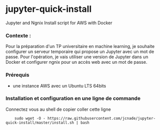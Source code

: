 # jupyter-quick-install
Jupyter and Ngnix Install script for AWS with Docker



### Contexte :

Pour la préparation d'un TP universitaire en machine learning, je souhaite configurer un serveur temporaire qui propose un Jupyter avec un mot de passe. Pour l'opération, je vais utiliser une version de Jupyter dans un Docker et configurer ngnix pour un accès web avec un mot de passe.

### Prérequis

* une instance AWS avec un Ubuntu LTS 64bits


###  Installation et configuration en une ligne de commande


Connectez vous au shell de copier coller cette ligne

        sudo wget -O - https://raw.githubusercontent.com/jcnade/jupyter-quick-install/master/install.sh | bash

       



